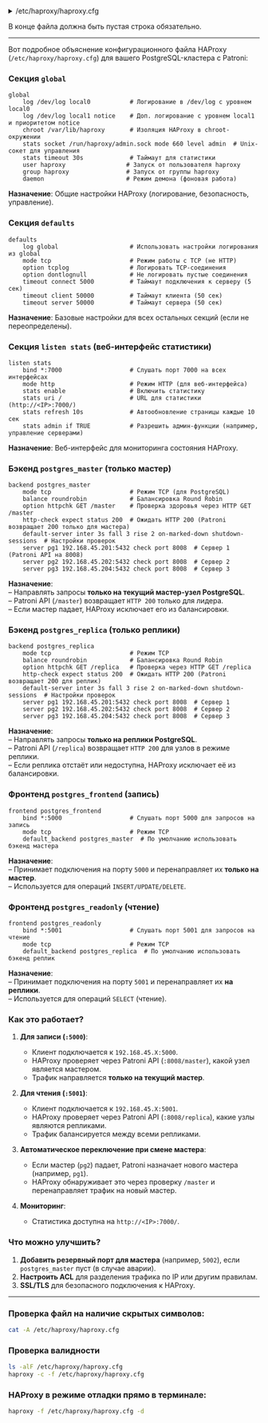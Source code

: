 <details>
<summary>/etc/haproxy/haproxy.cfg</summary>

```cfg
global
    log /dev/log local0
    log /dev/log local1 notice
    chroot /var/lib/haproxy
    stats socket /run/haproxy/admin.sock mode 660 level admin
    stats timeout 30s
    user haproxy
    group haproxy
    daemon

defaults
    log global
    mode tcp
    option tcplog
    option dontlognull
    timeout connect 5000
    timeout client 50000
    timeout server 50000

listen stats
    bind *:7000
    mode http
    stats enable
    stats uri /
    stats refresh 10s
    stats admin if TRUE

backend postgres_master
    mode tcp
    balance roundrobin
    option httpchk GET /master
    http-check expect status 200
    default-server inter 3s fall 3 rise 2 on-marked-down shutdown-sessions
    server pg1 192.168.45.201:5432 check port 8008
    server pg2 192.168.45.202:5432 check port 8008
    server pg3 192.168.45.204:5432 check port 8008

backend postgres_replica
    mode tcp
    balance roundrobin
    option httpchk GET /replica
    http-check expect status 200
    default-server inter 3s fall 3 rise 2 on-marked-down shutdown-sessions
    server pg1 192.168.45.201:5432 check port 8008
    server pg2 192.168.45.202:5432 check port 8008
    server pg3 192.168.45.204:5432 check port 8008

frontend postgres_frontend
    bind *:5000
    mode tcp
    default_backend postgres_master

frontend postgres_readonly
    bind *:5001
    mode tcp
    default_backend postgres_replica

```
</details>

В конце файла должна быть пустая строка обязательно.

--------------
Вот подробное объяснение конфигурационного файла HAProxy (`/etc/haproxy/haproxy.cfg`) для вашего PostgreSQL-кластера с Patroni:


### **Секция `global`**
```haproxy
global
    log /dev/log local0           # Логирование в /dev/log с уровнем local0
    log /dev/log local1 notice    # Доп. логирование с уровнем local1 и приоритетом notice
    chroot /var/lib/haproxy       # Изоляция HAProxy в chroot-окружении
    stats socket /run/haproxy/admin.sock mode 660 level admin  # Unix-сокет для управления
    stats timeout 30s             # Таймаут для статистики
    user haproxy                 # Запуск от пользователя haproxy
    group haproxy                # Запуск от группы haproxy
    daemon                       # Режим демона (фоновая работа)
```
**Назначение**: Общие настройки HAProxy (логирование, безопасность, управление).



### **Секция `defaults`**
```haproxy
defaults
    log global                    # Использовать настройки логирования из global
    mode tcp                      # Режим работы с TCP (не HTTP)
    option tcplog                 # Логировать TCP-соединения
    option dontlognull            # Не логировать пустые соединения
    timeout connect 5000          # Таймаут подключения к серверу (5 сек)
    timeout client 50000          # Таймаут клиента (50 сек)
    timeout server 50000          # Таймаут сервера (50 сек)
```
**Назначение**: Базовые настройки для всех остальных секций (если не переопределены).



### **Секция `listen stats` (веб-интерфейс статистики)**
```haproxy
listen stats
    bind *:7000                   # Слушать порт 7000 на всех интерфейсах
    mode http                     # Режим HTTP (для веб-интерфейса)
    stats enable                  # Включить статистику
    stats uri /                   # URL для статистики (http://<IP>:7000/)
    stats refresh 10s             # Автообновление страницы каждые 10 сек
    stats admin if TRUE           # Разрешить админ-функции (например, управление серверами)
```
**Назначение**: Веб-интерфейс для мониторинга состояния HAProxy.



### **Бэкенд `postgres_master` (только мастер)**
```haproxy
backend postgres_master
    mode tcp                      # Режим TCP (для PostgreSQL)
    balance roundrobin            # Балансировка Round Robin
    option httpchk GET /master    # Проверка здоровья через HTTP GET /master
    http-check expect status 200  # Ожидать HTTP 200 (Patroni возвращает 200 только для мастера)
    default-server inter 3s fall 3 rise 2 on-marked-down shutdown-sessions  # Настройки проверок
    server pg1 192.168.45.201:5432 check port 8008  # Сервер 1 (Patroni API на 8008)
    server pg2 192.168.45.202:5432 check port 8008  # Сервер 2
    server pg3 192.168.45.204:5432 check port 8008  # Сервер 3
```
**Назначение**:  
– Направлять запросы **только на текущий мастер-узел PostgreSQL**.  
– Patroni API (`/master`) возвращает `HTTP 200` только для лидера.  
– Если мастер падает, HAProxy исключает его из балансировки.



### **Бэкенд `postgres_replica` (только реплики)**
```haproxy
backend postgres_replica
    mode tcp                      # Режим TCP
    balance roundrobin            # Балансировка Round Robin
    option httpchk GET /replica   # Проверка через HTTP GET /replica
    http-check expect status 200  # Ожидать HTTP 200 (Patroni возвращает 200 для реплик)
    default-server inter 3s fall 3 rise 2 on-marked-down shutdown-sessions  # Настройки проверок
    server pg1 192.168.45.201:5432 check port 8008  # Сервер 1
    server pg2 192.168.45.202:5432 check port 8008  # Сервер 2
    server pg3 192.168.45.204:5432 check port 8008  # Сервер 3
```
**Назначение**:  
– Направлять запросы **только на реплики PostgreSQL**.  
– Patroni API (`/replica`) возвращает `HTTP 200` для узлов в режиме реплики.  
– Если реплика отстаёт или недоступна, HAProxy исключает её из балансировки.



### **Фронтенд `postgres_frontend` (запись)**
```haproxy
frontend postgres_frontend
    bind *:5000                   # Слушать порт 5000 для запросов на запись
    mode tcp                      # Режим TCP
    default_backend postgres_master  # По умолчанию использовать бэкенд мастера
```
**Назначение**:  
– Принимает подключения на порту `5000` и перенаправляет их **только на мастер**.  
– Используется для операций `INSERT/UPDATE/DELETE`.



### **Фронтенд `postgres_readonly` (чтение)**
```haproxy
frontend postgres_readonly
    bind *:5001                   # Слушать порт 5001 для запросов на чтение
    mode tcp                      # Режим TCP
    default_backend postgres_replica  # По умолчанию использовать бэкенд реплик
```
**Назначение**:  
– Принимает подключения на порту `5001` и перенаправляет их **на реплики**.  
– Используется для операций `SELECT` (чтение).



### **Как это работает?**
1. **Для записи (`:5000`)**:
   - Клиент подключается к `192.168.45.X:5000`.
   - HAProxy проверяет через Patroni API (`:8008/master`), какой узел является мастером.
   - Трафик направляется **только на текущий мастер**.

2. **Для чтения (`:5001`)**:
   - Клиент подключается к `192.168.45.X:5001`.
   - HAProxy проверяет через Patroni API (`:8008/replica`), какие узлы являются репликами.
   - Трафик балансируется между всеми репликами.

3. **Автоматическое переключение при смене мастера**:
   - Если мастер (`pg2`) падает, Patroni назначает нового мастера (например, `pg1`).
   - HAProxy обнаруживает это через проверку `/master` и перенаправляет трафик на новый мастер.

4. **Мониторинг**:
   - Статистика доступна на `http://<IP>:7000/`.


### **Что можно улучшить?**
1. **Добавить резервный порт для мастера** (например, `5002`), если `postgres_master` пуст (в случае аварии).
2. **Настроить ACL** для разделения трафика по IP или другим правилам.
3. **SSL/TLS** для безопасного подключения к HAProxy.


--------------

### Проверка файл на наличие скрытых символов:
```bash
cat -A /etc/haproxy/haproxy.cfg
```
### Проверка валидности
```bash
ls -alF /etc/haproxy/haproxy.cfg
haproxy -c -f /etc/haproxy/haproxy.cfg
```
### HAProxy в режиме отладки прямо в терминале:
```bash
haproxy -f /etc/haproxy/haproxy.cfg -d
```

